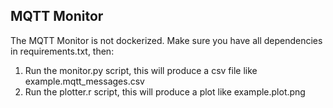 ## MQTT Monitor

The MQTT Monitor is not dockerized. Make sure you have all dependencies in requirements.txt, then:
1. Run the monitor.py script, this will produce a csv file like example.mqtt_messages.csv
2. Run the plotter.r script, this will produce a plot like example.plot.png
